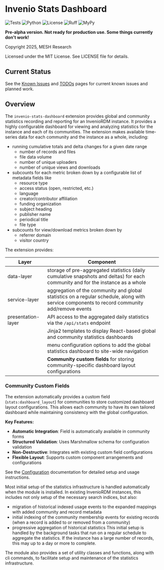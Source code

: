 # Invenio Stats Dashboard

![Tests](https://img.shields.io/github/actions/workflow/status/mesh-research/invenio-stats-dashboard/tests.yml?label=tests&style=flat-square&logo=github&logoColor=white&color=6c7839)
![Python](https://img.shields.io/badge/python-3.12+-276F86?style=flat-square&logo=python&logoColor=white)
![License](https://img.shields.io/badge/license-MIT-D9B01C?style=flat-square&logo=opensourceinitiative&logoColor=white)
![Ruff](https://img.shields.io/badge/code%20style-ruff-e47719?style=flat-square&logo=python&logoColor=white)
![MyPy](https://img.shields.io/badge/type%20checking-mypy-547d7d?style=flat-square&logo=python&logoColor=white)

**Pre-alpha version. Not ready for production use. Some things currently don't work!**

Copyright 2025, MESH Research

Licensed under the MIT License. See LICENSE file for details.

## Current Status

See the [Known Issues](known_issues.html) and [TODOs](todos.html) pages for current known issues and planned work.

## Overview

The `invenio-stats-dashboard` extension provides global and community statistics recording and reporting for an InvenioRDM instance. It provides a highly configurable dashboard for viewing and analyzing statistics for the instance and each of its communities. The extension makes available time-series data for each community and the instance as a whole, including:

- running cumulative totals and delta changes for a given date range
    - number of records and files
    - file data volume
    - number of unique uploaders
    - number of unique views and downloads
- subcounts for each metric broken down by a configurable list of metadata fields like
    - resource type
    - access status (open, restricted, etc.)
    - language
    - creator/contributor affiliation
    - funding organization
    - subject heading
    - publisher name
    - periodical title
    - file type
- subcounts for view/download metrics broken down by
    - referrer domain
    - visitor country

The extension provides:

| Layer | Component |
|-------|-----------|
| data-layer | storage of pre-aggregated statistics (daily cumulative snapshots and deltas) for each community and for the instance as a whole |
| service-layer | aggregation of the community and global statistics on a regular schedule, along with service components to record community add/remove events |
| presentation-layer | API access to the aggregated daily statistics via the `/api/stats` endpoint |
| | Jinja2 templates to display React-based global and community statistics dashboards |
| | menu configuration options to add the global statistics dashboard to site-wide navigation |
| | **Community custom fields** for storing community-specific dashboard layout configurations |

### Community Custom Fields

The extension automatically provides a custom field (`stats:dashboard_layout`) for communities to store customized dashboard layout configurations. This allows each community to have its own tailored dashboard while maintaining consistency with the global configuration.

**Key Features:**
- **Automatic Integration**: Field is automatically available in community forms
- **Structured Validation**: Uses Marshmallow schema for configuration validation
- **Non-Destructive**: Integrates with existing custom field configurations
- **Flexible Layout**: Supports custom component arrangements and configurations

See the [Configuration](configuration.html#community-custom-fields) documentation for detailed setup and usage instructions.

Most initial setup of the statistics infrastructure is handled automatically when the module is installed. In existing InvenioRDM instances, this includes not only setup of the necessary search indices, but also:
- migration of historical indexed usage events to the expanded mappings with added community and record metadata
- initial indexing of the community membership events for existing records (when a record is added to or removed from a community)
- progressive aggregation of historical statistics
This initial setup is handled by the background tasks that run on a regular schedule to aggregate the statistics. If the instance has a large number of records, this may up to a day or more to complete.

The module also provides a set of utility classes and functions, along with cli commands, to facilitate setup and maintenance of the statistics infrastructure.
